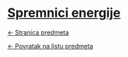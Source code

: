 # [Spremnici energije](https://www.github.com/studosi-fer/SPRENE)
[<- Stranica predmeta](https://www.fer.unizg.hr/predmet/sprene)

[<- Povratak na listu predmeta](https://www.github.com/studosi/FER)